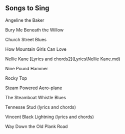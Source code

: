 ## Songs to Sing 

Angeline the Baker

Bury Me Beneath the Willow

Church Street Blues

How Mountain Girls Can Love

Nellie Kane [Lyrics and chords2](Lyrics\Nellie Kane.md)

Nine Pound Hammer

Rocky Top

Steam Powered Aero-plane

The Steamboat Whistle Blues

Tennesse Stud (lyrics and chords)

Vincent Black Lightning (lyrics and chords)

Way Down the Old Plank Road
